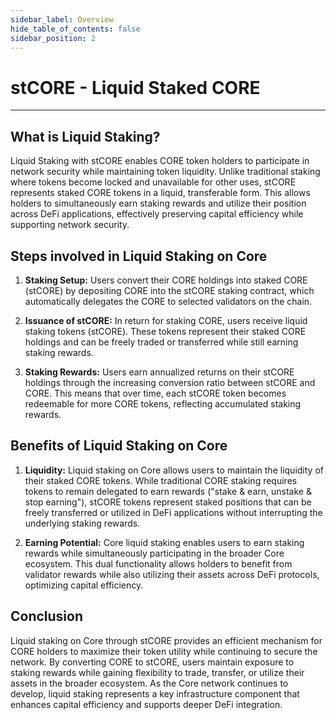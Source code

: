 ```yaml
---
sidebar_label: Overview
hide_table_of_contents: false
sidebar_position: 2
---
```


# stCORE - Liquid Staked CORE

---

## What is Liquid Staking?

Liquid Staking with stCORE enables CORE token holders to participate in network security while maintaining token liquidity. Unlike traditional staking where tokens become locked and unavailable for other uses, stCORE represents staked CORE tokens in a liquid, transferable form. This allows holders to simultaneously earn staking rewards and utilize their position across DeFi applications, effectively preserving capital efficiency while supporting network security.

## Steps involved in Liquid Staking on Core

1. **Staking Setup:** Users convert their CORE holdings into staked CORE (stCORE) by depositing CORE into the stCORE staking contract, which automatically delegates the CORE to selected validators on the chain.

2. **Issuance of stCORE:** In return for staking CORE, users receive liquid staking tokens (stCORE). These tokens represent their staked CORE holdings and can be freely traded or transferred while still earning staking rewards.

3. **Staking Rewards:** Users earn annualized returns on their stCORE holdings through the increasing conversion ratio between stCORE and CORE. This means that over time, each stCORE token becomes redeemable for more CORE tokens, reflecting accumulated staking rewards.

## Benefits of Liquid Staking on Core

1. **Liquidity:** Liquid staking on Core allows users to maintain the liquidity of their staked CORE tokens. While traditional CORE staking requires tokens to remain delegated to earn rewards ("stake & earn, unstake & stop earning"), stCORE tokens represent staked positions that can be freely transferred or utilized in DeFi applications without interrupting the underlying staking rewards.

2. **Earning Potential:** Core liquid staking enables users to earn staking rewards while simultaneously participating in the broader Core ecosystem. This dual functionality allows holders to benefit from validator rewards while also utilizing their assets across DeFi protocols, optimizing capital efficiency.

## Conclusion

Liquid staking on Core through stCORE provides an efficient mechanism for CORE holders to maximize their token utility while continuing to secure the network. By converting CORE to stCORE, users maintain exposure to staking rewards while gaining flexibility to trade, transfer, or utilize their assets in the broader ecosystem. As the Core network continues to develop, liquid staking represents a key infrastructure component that enhances capital efficiency and supports deeper DeFi integration.

